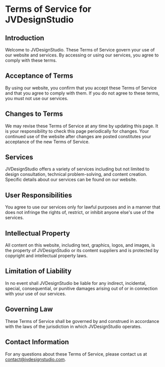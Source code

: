 # Terms of Service for JVDesignStudio

## Introduction
Welcome to JVDesignStudio. These Terms of Service govern your use of our website and services. By accessing or using our services, you agree to comply with these terms.

## Acceptance of Terms
By using our website, you confirm that you accept these Terms of Service and that you agree to comply with them. If you do not agree to these terms, you must not use our services.

## Changes to Terms
We may revise these Terms of Service at any time by updating this page. It is your responsibility to check this page periodically for changes. Your continued use of the website after changes are posted constitutes your acceptance of the new Terms of Service.

## Services
JVDesignStudio offers a variety of services including but not limited to design consultation, technical problem-solving, and content creation. Specific details about our services can be found on our website.

## User Responsibilities
You agree to use our services only for lawful purposes and in a manner that does not infringe the rights of, restrict, or inhibit anyone else's use of the services.

## Intellectual Property
All content on this website, including text, graphics, logos, and images, is the property of JVDesignStudio or its content suppliers and is protected by copyright and intellectual property laws.

## Limitation of Liability
In no event shall JVDesignStudio be liable for any indirect, incidental, special, consequential, or punitive damages arising out of or in connection with your use of our services.

## Governing Law
These Terms of Service shall be governed by and construed in accordance with the laws of the jurisdiction in which JVDesignStudio operates.

## Contact Information
For any questions about these Terms of Service, please contact us at contact@jvdesignstudio.com.